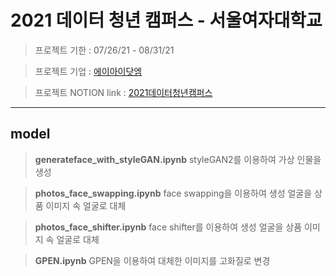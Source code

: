 # 2021 데이터 청년 캠퍼스 - 서울여자대학교

> 프로젝트 기한 : 07/26/21 - 08/31/21

> 프로젝트 기업 : [에이아이닷엠](http://aimlabs.ai/)

> 프로젝트 NOTION link : [2021데이터청년캠퍼스](https://www.notion.so/pyzoo/5583e1ae7f59444580b0536584d9fc0c?v=fec0a5b9124644a4a5053645e1509b58)
- - -

## model
>**generateface_with_styleGAN.ipynb**
>styleGAN2를 이용하여 가상 인물을 생성

>**photos_face_swapping.ipynb**
>face swapping을 이용하여 생성 얼굴을 상품 이미지 속 얼굴로 대체

>**photos_face_shifter.ipynb**
>face shifter를 이용하여 생성 얼굴을 상품 이미지 속 얼굴로 대체

>**GPEN.ipynb**
>GPEN을 이용하여 대체한 이미지를 고화질로 변경

